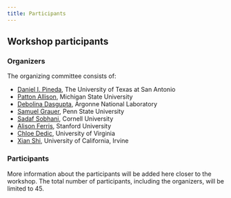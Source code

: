 ```yaml
---
title: Participants
---
```


## Workshop participants

### Organizers
The organizing committee consists of:

 - [Daniel I. Pineda](ceid.utsa.edu/dpineda/), The University of Texas at San Antonio
 - [Patton Allison](https://www.egr.msu.edu/people/profile/alliso63), Michigan State University
 - [Debolina Dasgupta](https://www.me.psu.edu/department/directory-detail-g.aspx?q=sjg6056), Argonne National Laboratory
 - [Samuel Grauer](https://www.me.psu.edu/department/directory-detail-g.aspx?q=sjg6056), Penn State University
 - [Sadaf Sobhani](https://www.mae.cornell.edu/faculty-directory/sadaf-sobhani), Cornell University
 - [Alison Ferris](https://hanson.stanford.edu/people/alison-ferris-phd), Stanford University
 - [Chloe Dedic](https://engineering.virginia.edu/faculty/chloe-dedic), University of Virginia
 - [Xian Shi](https://engineering.uci.edu/users/xian-shi), University of California, Irvine

### Participants

More information about the participants will be added here closer to the workshop. The total number of participants, including the organizers, will be limited to 45.
